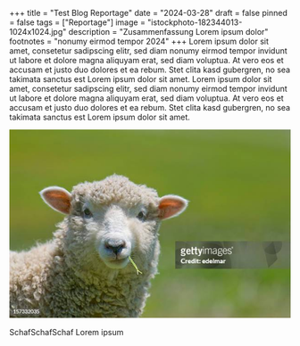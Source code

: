+++
title = "Test Blog Reportage"
date = "2024-03-28"
draft = false
pinned = false
tags = ["Reportage"]
image = "istockphoto-182344013-1024x1024.jpg"
description = "Zusammenfassung Lorem ipsum dolor"
footnotes = "nonumy eirmod tempor 2024"
+++
Lorem ipsum dolor sit amet, consetetur sadipscing elitr, sed diam nonumy eirmod tempor invidunt ut labore et dolore magna aliquyam erat, sed diam voluptua. At vero eos et accusam et justo duo dolores et ea rebum. Stet clita kasd gubergren, no sea takimata sanctus est Lorem ipsum dolor sit amet. Lorem ipsum dolor sit amet, consetetur sadipscing elitr, sed diam nonumy eirmod tempor invidunt ut labore et dolore magna aliquyam erat, sed diam voluptua. At vero eos et accusam et justo duo dolores et ea rebum. Stet clita kasd gubergren, no sea takimata sanctus est Lorem ipsum dolor sit amet.

![Schaf Gettyimages](gettyimages-157332035-612x612.jpg)



SchafSchafSchaf Lorem ipsum